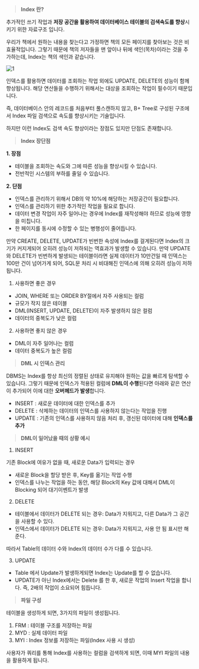 > **Index 란?**

추가적인 쓰기 작업과 **저장 공간을 활용하여 데이터베이스 테이블의 검색속도를 향상**시키기 위한 자료구조 입니다.

우리가 책에서 원하는 내용을 찾는다고 가정하면 책의 모든 페이지를 찾아보는 것은 비효율적입니다. 그렇기 때문에 책의 저자들을 맨 앞이나 뒤에 색인(목차)이라는 것을 추가하는데, Index는 책의 색인과 같습니다.

![1](https://user-images.githubusercontent.com/63203480/132804500-84edef71-dd7c-478f-8137-70e804f6f942.png)

인덱스를 활용하면 데이터를 조회하는 작업 외에도 UPDATE, DELETE의 성능이 함께 향상됩니다. 해당 연산들을 수행하기 위해서는 대상을 조회하는 작업이 필수이기 때문입니다.

즉, 데이터베이스 안의 레코드를 처음부터 풀스캔하지 않고, B+ Tree로 구성된 구조에서 Index 파일 검색으로 속도를 향상시키는 기술입니다.

하지만 이런 Index도 검색 속도 향상이라는 장점도 있지만 단점도 존재합니다.

> **Index 장단점**

**1. 장점**

-   테이블을 조회하는 속도와 그에 따른 성능을 향상시킬 수 있습니다.
-   전반적인 시스템의 부하를 줄일 수 있습니다.

**2. 단점**

-   인덱스를 관리하기 위해서 DB의 약 10%에 해당하는 저장공간이 필요합니다.
-   인덱스를 관리하기 위한 추가적인 작업을 필요로 합니다.
-   데이터 변경 작업이 자주 일어나는 경우에 Index를 재작성해야 하므로 성능에 영향을 미칩니다.
-   한 페이지를 동시에 수정할 수 있는 병행성이 줄어듭니다.

만약 CREATE, DELETE, UPDATE가 빈번한 속성에 Index를 걸게된다면 Index의 크기가 커지게되어 오히려 성능이 저하되는 역효과가 발생할 수 있습니다. 만약 UPDATE와 DELETE가 빈번하게 발생되는 테이블이라면 실제 데이터가 10만건일 때 인덱스는 100만 건이 넘어가게 되어, SQL문 처리 시 비대해진 인덱스에 의해 오히려 성능이 저하됩니다.

1. 사용하면 좋은 경우

-   JOIN, WHERE 또는 ORDER BY절에서 자주 사용되는 컬럼
-   규모가 작지 않은 테이블
-   DML(INSERT, UPDATE, DELETE)이 자주 발생하지 않은 컬럼
-   데이터의 중복도가 낮은 컬럼

2. 사용하면 좋지 않은 경우

-   DML이 자주 일어나는 컬럼
-   데이터 중복도가 높은 컬럼

> **DML 시 인덱스 관리**

DBMS는 Index를 항상 최신의 정렬된 상태로 유지해야 원하는 값을 빠르게 탐색할 수 있습니다. 그렇기 때문에 인덱스가 적용된 컬럼에 **DML이 수행**된다면 아래와 같은 연산이 추가되어 이에 대한 **오버헤드가 발생**합니다.

-   INSERT : 새로운 데이터에 대한 인덱스를 추가
-   DELETE : 삭제하는 데이터의 인덱스를 사용하지 않는다는 작업을 진행
-   UPDATE : 기존의 인덱스를 사용하지 않음 처리 후, 갱신된 데이터에 대해 **인덱스를 추가**

> **DML이 일어났을 때의 상황 예시**

1. INSERT

기존 Block에 여유가 없을 때, 새로운 Data가 입력되는 경우

-   새로운 Block을 할당 받은 후, Key를 옮기는 작업 수행
-   인덱스를 나누는 작업을 하는 동안, 해당 Block의 Key 값에 대해서 DML이 Blocking 되어 대기이벤트가 발생

2. DELETE

-   테이블에서 데이터가 DELETE 되는 경우: Data가 지워지고, 다른 Data가 그 공간을 사용할 수 있다.
-   인덱스에서 데이터가 DELETE 되는 경우: Data가 지워지고, 사용 안 됨 표시만 해준다.

따라서 Table의 데이터 수와 Index의 데이터 수가 다를 수 있습니다.

3. UPDATE

-   Table 에서 Update가 발생하게되면 Index는 Update를 할 수 없습니다.
-   UPDATE가 아닌 Index에서는 Delete 를 한 후, 새로운 작업의 Insert 작업을 합니다. 즉, 2배의 작업이 소요되어 힘듭니다.

> **파일 구성**

테이블을 생성하게 되면, 3가지의 파일이 생성됩니다.

1.  FRM : 테이블 구조를 저장하는 파일
2.  MYD : 실제 데이터 파일
3.  MYI : Index 정보를 저장하는 파일(Index 사용 시 생성)

사용자가 쿼리를 통해 Index를 사용하는 컬럼을 검색하게 되면, 이때 MYI 파일의 내용을 활용하게 됩니다.
